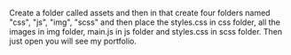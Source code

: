 Create a folder called assets and then in that create four folders named "css", "js", "img", "scss" and then place the styles.css in css folder, all the images in img folder, main.js in js folder and styles.css in scss folder. Then just open you will see my  portfolio.
